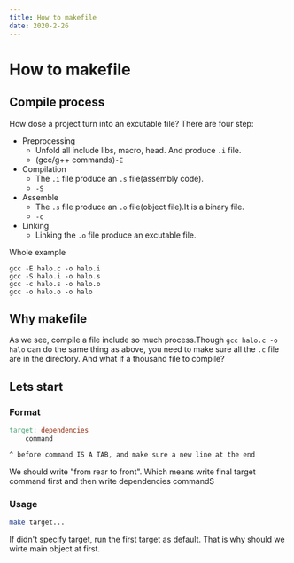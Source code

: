 ```yaml
---
title: How to makefile
date: 2020-2-26
---
```


# How to makefile
## Compile process
How dose a project turn into an excutable file? There are four step:
- Preprocessing
    - Unfold all include libs, macro, head. And produce `.i` file.
    - (gcc/g++ commands)`-E`
- Compilation
    - The `.i` file produce an `.s` file(assembly code).
    - `-S`
- Assemble
    - The `.s` file produce an `.o` file(object file).It is a binary file.
    - `-c`
- Linking
    - Linking the `.o` file produce an excutable file.

Whole example
``` 
gcc -E halo.c -o halo.i  
gcc -S halo.i -o halo.s  
gcc -c halo.s -o halo.o  
gcc -o halo.o -o halo
```

## Why makefile
As we see, compile a file include so much process.Though `gcc halo.c -o halo` can do the same thing as above, you need to make sure all the `.c` file are in the directory. 
And what if a thousand file to compile?

## Lets start
### Format
``` makefile
target: dependencies
    command

^ before command IS A TAB, and make sure a new line at the end
```
We should write "from rear to front". Which means write final target command first and then write dependencies commandS

### Usage
``` sh
make target...
```

If didn't specify target, run the first target as default. That is why should we wirte main object at first.
